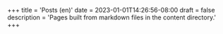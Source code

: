 +++
title = 'Posts (en)'
date = 2023-01-01T14:26:56-08:00
draft = false
description = 'Pages built from markdown files in the content directory.'
+++
